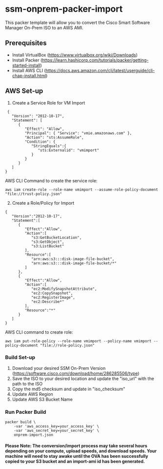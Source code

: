 # ssm-onprem-packer-import

This packer template will allow you to convert the Cisco Smart Software Manager On-Prem ISO to an AWS AMI.

## Prerequisites

- Install VirtualBox (https://www.virtualbox.org/wiki/Downloads)
- Install Packer (https://learn.hashicorp.com/tutorials/packer/getting-started-install)
- Install AWS CLI (https://docs.aws.amazon.com/cli/latest/userguide/cli-chap-install.html)

## AWS Set-up

1. Create a Service Role for VM Import
```
 {
   "Version": "2012-10-17",
   "Statement": [
      {
         "Effect": "Allow",
         "Principal": { "Service": "vmie.amazonaws.com" },
         "Action": "sts:AssumeRole",
         "Condition": {
            "StringEquals":{
               "sts:Externalid": "vmimport"
            }
         }
      }
   ]
}
```
AWS CLI Command to create the service role:
```
aws iam create-role --role-name vmimport --assume-role-policy-document "file://trust-policy.json"
```

2. Create a Role/Policy for Import
```
{
   "Version":"2012-10-17",
   "Statement":[
      {
         "Effect":"Allow",
         "Action":[
            "s3:GetBucketLocation",
            "s3:GetObject",
            "s3:ListBucket"
         ],
         "Resource":[
            "arn:aws:s3:::disk-image-file-bucket",
            "arn:aws:s3:::disk-image-file-bucket/*"
         ]
      },
      {
         "Effect":"Allow",
         "Action":[
            "ec2:ModifySnapshotAttribute",
            "ec2:CopySnapshot",
            "ec2:RegisterImage",
            "ec2:Describe*"
         ],
         "Resource":"*"
      }
   ]
}
```
AWS CLI command to create role:
```
aws iam put-role-policy --role-name vmimport --policy-name vmimport --policy-document "file://role-policy.json"
```

### Build Set-up

1. Download your desired SSM On-Prem Version (https://software.cisco.com/download/home/286285506/type)
2. Save the ISO to your desired location and update the "iso_url" with the path to the ISO
3. Copy the md5 checksum and update in "iso_checksum"
4. Update AWS Region
5. Update AWS S3 Bucket Name

### Run Packer Build

```
packer build \
    -var 'aws_access_key=your_access_key' \
    -var 'aws_secret_key=your_secret_key' \
    onprem-import.json
 ```

#### Please Note:  The conversion/import process may take several hours depending on your compute, upload speeds, and download speeds.  Your machine will need to stay awake until the OVA has been successfully copied to your S3 bucket and an import-ami id has been generated.  

 

